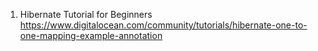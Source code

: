 1. Hibernate Tutorial for Beginners 
https://www.digitalocean.com/community/tutorials/hibernate-one-to-one-mapping-example-annotation
